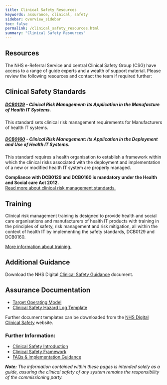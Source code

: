 ```yaml
---
title: Clinical Safety Resources
keywords: assurance, clinical, safety
sidebar: overview_sidebar
toc: false
permalink: /clinical_safety_resources.html
summary: "Clinical Safety Resources"
---
```


## Resources
The NHS e-Referral Service and central Clinical Safety Group (CSG) have access to a range of guide experts and a wealth of support material. Please review the following resources and contact the team if required further:

## Clinical Safety Standards

##### [DCB0129](https://digital.nhs.uk/data-and-information/information-standards/information-standards-and-data-collections-including-extractions/publications-and-notifications/standards-and-collections/dcb0129-clinical-risk-management-its-application-in-the-manufacture-of-health-it-systems0)  - Clinical Risk Management: its Application in the Manufacture of Health IT Systems.  
This standard sets clinical risk management requirements for Manufacturers of health IT systems.

##### [DCB0160](https://digital.nhs.uk/data-and-information/information-standards/information-standards-and-data-collections-including-extractions/publications-and-notifications/standards-and-collections/dcb0160-clinical-risk-management-its-application-in-the-deployment-and-use-of-health-it-systems) - Clinical Risk Management: its Application in the Deployment and Use of Health IT Systems.  
This standard requires a health organisation to establish a framework within which the clinical risks associated with the deployment and implementation of a new or modified health IT system are properly managed.  

**Compliance with DCB0129 and DCB0160 is mandatory under the Health and Social care Act 2012.**  
[Read more about clinical risk management standards.](https://digital.nhs.uk/services/solution-assurance/the-clinical-safety-team/clinical-risk-management-standards)

##	Training
Clinical risk management training is designed to provide health and social care organisations and manufacturers of health IT products with training in the principles of safety, risk management and risk mitigation, all within the context of health IT by implementing the safety standards, DCB0129 and DCB0160.

[More information about training.](https://digital.nhs.uk/services/solution-assurance/the-clinical-safety-team/clinical-risk-management-training)

## Additional Guidance
Download the NHS Digital [Clinical Safety Guidance](https://digital.nhs.uk/binaries/content/assets/legacy/word/f/p/clincal_safety_guidance1.docx) document.

## Assurance Documentation

- [Target Operating Model](downloads/agreements/Target_Operating_Model_-_e-RS_APIs_-_Self-Evaluation_Checklist_V1.4.xlsx)
- [Clinical Safety Hazard Log Template](https://digital.nhs.uk/binaries/content/assets/legacy/excel/g/m/hazard_log_template.xlsx)

Further document templates can be downloaded from the [NHS Digital Clinical Safety](https://digital.nhs.uk/services/solution-assurance/the-clinical-safety-team/clinical-safety-documentation#clinical-risk-management) website.

### Further Information:
- [Clinical Safety Introduction](clinical_safety_intro.html)
- [Clinical Safety Framework](clinical_safety_framework.html)
- [FAQs & Implementation Guidance](clinical_safety_faqs.html)

_**Note:** The information contained within these pages is intended solely as a guide, assuring the clinical safety of any system remains the responsibility of the commissioning party._
